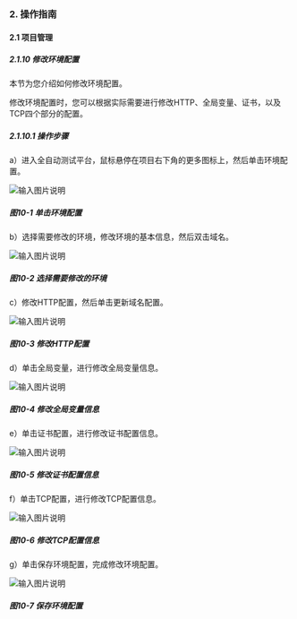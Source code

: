 ### 2. 操作指南

#### 2.1 项目管理

##### 2.1.10 修改环境配置

本节为您介绍如何修改环境配置。

修改环境配置时，您可以根据实际需要进行修改HTTP、全局变量、证书，以及TCP四个部分的配置。

##### 2.1.10.1 操作步骤

a）进入全自动测试平台，鼠标悬停在项目右下角的更多图标上，然后单击环境配置。

![输入图片说明](../../../images/SoFlu%E5%85%A8%E8%87%AA%E5%8A%A8%E6%B5%8B%E8%AF%95%E5%B9%B3%E5%8F%B0%E6%95%99%E7%A8%8B/2.%20%E6%93%8D%E4%BD%9C%E6%8C%87%E5%8D%97/1.%20%E9%A1%B9%E7%9B%AE%E7%AE%A1%E7%90%86/10-1.png)

##### 图10-1 单击环境配置

b）选择需要修改的环境，修改环境的基本信息，然后双击域名。

![输入图片说明](../../../images/SoFlu%E5%85%A8%E8%87%AA%E5%8A%A8%E6%B5%8B%E8%AF%95%E5%B9%B3%E5%8F%B0%E6%95%99%E7%A8%8B/2.%20%E6%93%8D%E4%BD%9C%E6%8C%87%E5%8D%97/1.%20%E9%A1%B9%E7%9B%AE%E7%AE%A1%E7%90%86/10-2.png)

##### 图10-2 选择需要修改的环境

c）修改HTTP配置，然后单击更新域名配置。

![输入图片说明](../../../images/SoFlu%E5%85%A8%E8%87%AA%E5%8A%A8%E6%B5%8B%E8%AF%95%E5%B9%B3%E5%8F%B0%E6%95%99%E7%A8%8B/2.%20%E6%93%8D%E4%BD%9C%E6%8C%87%E5%8D%97/1.%20%E9%A1%B9%E7%9B%AE%E7%AE%A1%E7%90%86/10-3.png)

##### 图10-3 修改HTTP配置

d）单击全局变量，进行修改全局变量信息。

![输入图片说明](../../../images/SoFlu%E5%85%A8%E8%87%AA%E5%8A%A8%E6%B5%8B%E8%AF%95%E5%B9%B3%E5%8F%B0%E6%95%99%E7%A8%8B/2.%20%E6%93%8D%E4%BD%9C%E6%8C%87%E5%8D%97/1.%20%E9%A1%B9%E7%9B%AE%E7%AE%A1%E7%90%86/10-4.png)

##### 图10-4 修改全局变量信息

e）单击证书配置，进行修改证书配置信息。

![输入图片说明](../../../images/SoFlu%E5%85%A8%E8%87%AA%E5%8A%A8%E6%B5%8B%E8%AF%95%E5%B9%B3%E5%8F%B0%E6%95%99%E7%A8%8B/2.%20%E6%93%8D%E4%BD%9C%E6%8C%87%E5%8D%97/1.%20%E9%A1%B9%E7%9B%AE%E7%AE%A1%E7%90%86/10-5.png)

##### 图10-5 修改证书配置信息

f）单击TCP配置，进行修改TCP配置信息。

![输入图片说明](../../../images/SoFlu%E5%85%A8%E8%87%AA%E5%8A%A8%E6%B5%8B%E8%AF%95%E5%B9%B3%E5%8F%B0%E6%95%99%E7%A8%8B/2.%20%E6%93%8D%E4%BD%9C%E6%8C%87%E5%8D%97/1.%20%E9%A1%B9%E7%9B%AE%E7%AE%A1%E7%90%86/10-6.png)

##### 图10-6 修改TCP配置信息

g）单击保存环境配置，完成修改环境配置。

![输入图片说明](../../../images/SoFlu%E5%85%A8%E8%87%AA%E5%8A%A8%E6%B5%8B%E8%AF%95%E5%B9%B3%E5%8F%B0%E6%95%99%E7%A8%8B/2.%20%E6%93%8D%E4%BD%9C%E6%8C%87%E5%8D%97/1.%20%E9%A1%B9%E7%9B%AE%E7%AE%A1%E7%90%86/10-7.png)

##### 图10-7 保存环境配置

